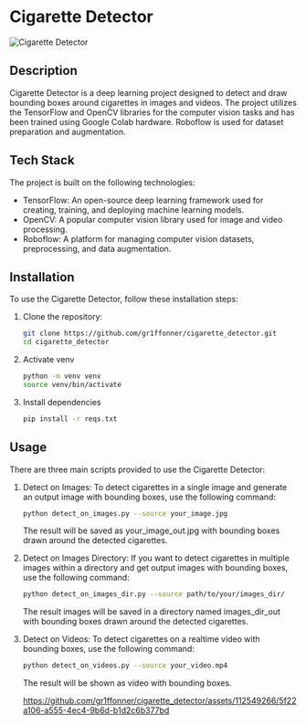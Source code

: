 
# Cigarette Detector

![Cigarette Detector](https://github.com/gr1ffonner/cigarette_detector/assets/112549266/f9745bb6-193d-4843-9660-ad9f1d2b7cf5)

## Description

Cigarette Detector is a deep learning project designed to detect and draw bounding boxes around cigarettes in images and videos. The project utilizes the TensorFlow and OpenCV libraries for the computer vision tasks and has been trained using Google Colab hardware. Roboflow is used for dataset preparation and augmentation.

## Tech Stack

The project is built on the following technologies:

- TensorFlow: An open-source deep learning framework used for creating, training, and deploying machine learning models.
- OpenCV: A popular computer vision library used for image and video processing.
- Roboflow: A platform for managing computer vision datasets, preprocessing, and data augmentation.

## Installation

To use the Cigarette Detector, follow these installation steps:

1. Clone the repository:

   ```bash
   git clone https://github.com/gr1ffonner/cigarette_detector.git
   cd cigarette_detector
2. Activate venv
   
   ```bash
   python -m venv venv
   source venv/bin/activate
3. Install dependencies
   
   ```bash
   pip install -r reqs.txt

## Usage

There are three main scripts provided to use the Cigarette Detector:

1. Detect on Images:
  To detect cigarettes in a single image and generate an output image with bounding boxes, use the following command:
  
    ```bash
    python detect_on_images.py --source your_image.jpg
    ```
    The result will be saved as your_image_out.jpg with bounding boxes drawn around the detected cigarettes.
   
2. Detect on Images Directory:
  If you want to detect cigarettes in multiple images within a directory and get output images with bounding boxes, use the following command:
  
    ```bash
    python detect_on_images_dir.py --source path/to/your/images_dir/
    ```
    The result images will be saved in a directory named images_dir_out with bounding boxes drawn around the detected cigarettes.
   
3. Detect on Videos:
  To detect cigarettes on a realtime video with bounding boxes, use the following command:
  
    ```bash
    python detect_on_videos.py --source your_video.mp4
    ```
    The result will be shown as video with bounding boxes.
   
    https://github.com/gr1ffonner/cigarette_detector/assets/112549266/5f22a106-a555-4ec4-9b6d-b1d2c6b377bd
    




  
